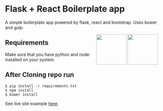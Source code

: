 # Flask + React  Boilerplate app
A simple boilerplate app powered by flask, react and bootstrap. Uses bower and gulp.


<img align="right" height="100" src="http://cdn.instantlogosearch.com/svg/svgporn/react.svg">

<img align="right" height="100" src="http://cdn.instantlogosearch.com/svg/svgporn/flask.svg">

## Requirements
Make sure that you have python and node installed on your system.

## After Cloning repo run
```
$ pip install -r requirements.txt
$ npm install
$ bower install
```
See live site example [here](https://peaceful-headland-15265.herokuapp.com).
